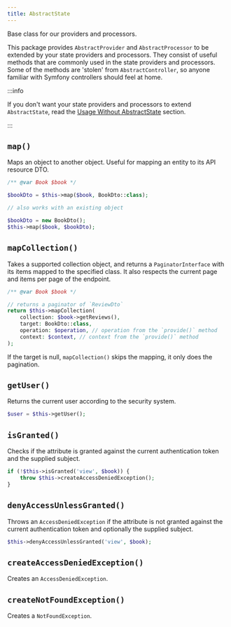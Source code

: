 ```yaml
---
title: AbstractState
---
```


Base class for our providers and processors.

This package provides `AbstractProvider` and `AbstractProcessor` to be extended
by your state providers and processors. They consist of useful methods that are
commonly used in the state providers and processors. Some of the methods are
'stolen' from `AbstractController`, so anyone familiar with Symfony controllers
should feel at home.

:::info

If you don't want your state providers and processors to extend `AbstractState`,
read the [Usage Without AbstractState](./without-abstractstate) section.

:::

## `map()`

Maps an object to another object. Useful for mapping an entity to its API
resource DTO.

```php
/** @var Book $book */

$bookDto = $this->map($book, BookDto::class);

// also works with an existing object

$bookDto = new BookDto();
$this->map($book, $bookDto);
```

## `mapCollection()`

Takes a supported collection object, and returns a `PaginatorInterface` with its
items mapped to the specified class. It also respects the current page and items
per page of the endpoint.

```php
/** @var Book $book */

// returns a paginator of `ReviewDto`
return $this->mapCollection(
    collection: $book->getReviews(),
    target: BookDto::class,
    operation: $operation, // operation from the `provide()` method
    context: $context, // context from the `provide()` method
);
```

If the target is null, `mapCollection()` skips the mapping, it only does the
pagination.

## `getUser()`

Returns the current user according to the security system.

```php
$user = $this->getUser();
```

## `isGranted()`

Checks if the attribute is granted against the current authentication token and
the supplied subject.

```php
if (!$this->isGranted('view', $book)) {
    throw $this->createAccessDeniedException();
}
```

## `denyAccessUnlessGranted()`

Throws an `AccessDeniedException` if the attribute is not granted against the
current authentication token and optionally the supplied subject.

```php
$this->denyAccessUnlessGranted('view', $book);
```

## `createAccessDeniedException()`

Creates an `AccessDeniedException`.

## `createNotFoundException()`

Creates a `NotFoundException`.

